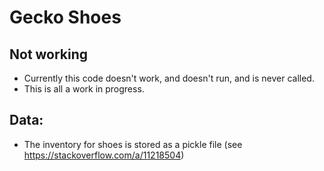 # Gecko Shoes

## Not working
 - Currently this code doesn't work, and doesn't run, and is never called.
 - This is all a work in progress.

## Data:
 - The inventory for shoes is stored as a pickle file (see https://stackoverflow.com/a/11218504)
